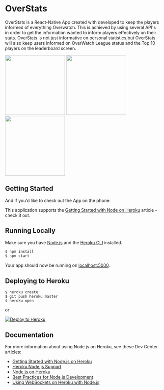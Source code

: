 # OverStats
OverStats is a React-Native App created with developed to keep the players informed of everything Overwatch. This is achieved by using several API's in order to get the information wanted to inform players effectively on their stats. OverStats is not just informative on personal statistics,but OverStats will also keep users informed on OverWatch League status and the Top 10 players on the leaderboard screen. 
<div>
<img src="https://searchcomponent.s3.us-east-2.amazonaws.com/searchpngs/IMG_1407.PNG" width="195">
<img src="https://searchcomponent.s3.us-east-2.amazonaws.com/searchpngs/IMG_1408.PNG" width="195">
<img src="https://searchcomponent.s3.us-east-2.amazonaws.com/searchpngs/IMG_1409.PNG" width="195">
</div>

## Getting Started

And if you'd like to check out the App on the phone: 

This application supports the [Getting Started with Node on Heroku](https://devcenter.heroku.com/articles/getting-started-with-nodejs) article - check it out.

## Running Locally

Make sure you have [Node.js](http://nodejs.org/) and the [Heroku CLI](https://cli.heroku.com/) installed.

```sh
$ npm install
$ npm start
```

Your app should now be running on [localhost:5000](http://localhost:5000/).

## Deploying to Heroku

```
$ heroku create
$ git push heroku master
$ heroku open
```
or

[![Deploy to Heroku](https://www.herokucdn.com/deploy/button.png)](https://heroku.com/deploy)

## Documentation

For more information about using Node.js on Heroku, see these Dev Center articles:

- [Getting Started with Node.js on Heroku](https://devcenter.heroku.com/articles/getting-started-with-nodejs)
- [Heroku Node.js Support](https://devcenter.heroku.com/articles/nodejs-support)
- [Node.js on Heroku](https://devcenter.heroku.com/categories/nodejs)
- [Best Practices for Node.js Development](https://devcenter.heroku.com/articles/node-best-practices)
- [Using WebSockets on Heroku with Node.js](https://devcenter.heroku.com/articles/node-websockets)
